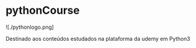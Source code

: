 # pythonCourse

  ![./pythonlogo.png]
  
  Destinado aos conteúdos estudados na plataforma da udemy em Python3 

